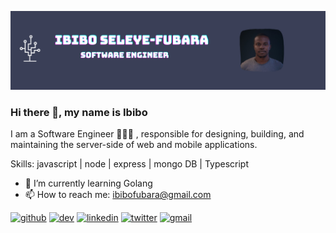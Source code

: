 ![software engineer](https://github.com/ibdaye/ibdaye/blob/master/ibibo%20.png)
### Hi there 👋, my name is Ibibo
I am a Software Engineer 👨🏾‍💻 , responsible for designing, building, and maintaining the server-side of web and mobile applications. 

Skills: javascript | node | express | mongo DB | Typescript

- 🌱 I’m currently learning Golang 
- 📫 How to reach me: ibibofubara@gmail.com 


[<img src='https://cdn.jsdelivr.net/npm/simple-icons@3.0.1/icons/github.svg' alt='github' height='40'>](https://github.com/ibdaye)  [<img src='https://cdn.jsdelivr.net/npm/simple-icons@3.0.1/icons/hashnode.svg' alt='dev' height='40'>](https://hashnode.com/ib_daye)  [<img src='https://cdn.jsdelivr.net/npm/simple-icons@3.0.1/icons/linkedin.svg' alt='linkedin' height='40'>](https://www.linkedin.com/in/ibiboseleyefubara/)  [<img src='https://cdn.jsdelivr.net/npm/simple-icons@3.0.1/icons/twitter.svg' alt='twitter' height='40'>](https://twitter.com/ib_daye)  [<img src='https://cdn.jsdelivr.net/npm/simple-icons@3.0.1/icons/gmail.svg' alt='gmail' height='40'>](mailto:ibibofubara@gmail.com)  

